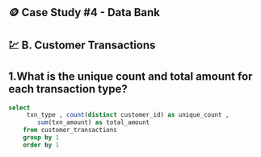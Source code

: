 ## 🪙 Case Study #4 - Data Bank

## 💹 B. Customer Transactions

## 1.What is the unique count and total amount for each transaction type?

````sql
select 
	 txn_type , count(distinct customer_id) as unique_count ,
		sum(txn_amount) as total_amount 
	from customer_transactions 	
	group by 1
	order by 1
 ````
